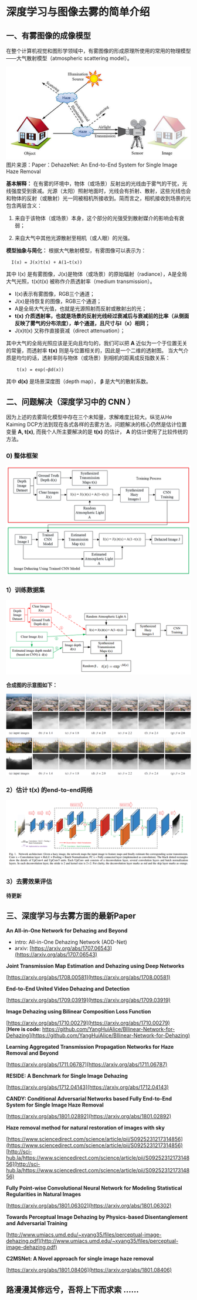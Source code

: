 # 深度学习与图像去雾的简单介绍

## 一、有雾图像的成像模型
在整个计算机视觉和图形学领域中，有雾图像的形成原理所使用的常用的物理模型——大气散射模型（atmospheric scattering model）。

![](images/haze_model.png)  
图片来源：Paper：DehazeNet: An End-to-End System for Single Image Haze Removal

**基本解释：** 在有雾的环境中，物体（或场景）反射出的光线由于雾气的干扰，光线强度受到衰减。光源（太阳）照射地面时，光线会有折射、散射，这些光线也会和物体的反射（或散射）光一同被相机所接收到。简而言之，相机接收到场景的光包含两层含义：

1. 来自于该物体（或场景）本身，这个部分的光强受到散射媒介的影响会有衰弱；

2. 来自大气中其他光源散射至相机（或人眼）的光强。


**模型抽象与简化：**
根据大气散射模型，有雾图像可以表示为：

      I(x) = J(x)t(x) + A(1−t(x))

其中 I(x) 是有雾图像，J(x)是物体（或场景）的原始辐射（radiance），A是全局大气光照，t(x)t(x) 被称作介质透射率（medium transmission）。

* I(x)表示有雾图像，RGB三个通道；
* J(x)是待恢复的图像，RGB三个通道；
* A是全局大气光值，也就是光源照射而反射或散射出的光；
* **t(x) 介质透射率，也就是场景的反射光线经过衰减后与衰减前的比率（从侧面反映了雾气的分布浓度），单个通道，且尺寸与I（x）相同；**
* J(x)t(x) 又称作直接衰减（direct attenuation）；

其中大气的全局光照应该是无向且均匀的，我们可以把 **A** 近似为一个于位置无关的常量，而透射率 **t(x)** 则是与位置相关的，因此是一个二维的透射图。
当大气介质是均匀的话，透射率则与物体（或场景）到相机的距离成反指数关系： 
 
        t(x) = exp(−βd(x))

其中 **d(x)** 是场景深度图（depth map）， **β** 是大气的散射系数。

## 二、问题解决（深度学习中的 CNN ）
因为上述的去雾简化模型中存在三个未知量，求解难度比较大。纵览从He Kaiming DCP方法到现在各式各样的去雾方法，问题解决的核心仍然是估计位置变量 **A, t(x)**, 而我个人所主要解决的是 **t(x)** 的估计， **A** 的估计使用了比较传统的方法。
### 0) 整体框架
![](images/architecture.png)
### 1）训练数据集
![](images/datasets.png)

**合成图的示意图如下：**

![](images/samples.png)
### 2）估计 t(x) 的end-to-end网络

![](images/network_architecture.png)

### 3）去雾效果评估
**待更新**

## 三、深度学习与去雾方面的最新Paper

**An All-in-One Network for Dehazing and Beyond**

- intro: All-in-One Dehazing Network (AOD-Net)
- arxiv: [https://arxiv.org/abs/1707.06543](https://arxiv.org/abs/1707.06543)

**Joint Transmission Map Estimation and Dehazing using Deep Networks**

[https://arxiv.org/abs/1708.00581](https://arxiv.org/abs/1708.00581)

**End-to-End United Video Dehazing and Detection**

[https://arxiv.org/abs/1709.03919](https://arxiv.org/abs/1709.03919)

**Image Dehazing using Bilinear Composition Loss Function**

[https://arxiv.org/abs/1710.00279](https://arxiv.org/abs/1710.00279)  
[**Here is code:** https://github.com/YangHuiAlice/BIlinear-Network-for-Dehazing](https://github.com/YangHuiAlice/BIlinear-Network-for-Dehazing)

**Learning Aggregated Transmission Propagation Networks for Haze Removal and Beyond**

[https://arxiv.org/abs/1711.06787](https://arxiv.org/abs/1711.06787)

**RESIDE: A Benchmark for Single Image Dehazing**

[https://arxiv.org/abs/1712.04143](https://arxiv.org/abs/1712.04143)

**CANDY: Conditional Adversarial Networks based Fully End-to-End System for Single Image Haze Removal**  

[https://arxiv.org/abs/1801.02892](https://arxiv.org/abs/1801.02892)


**Haze removal method for natural restoration of images with sky**

[https://www.sciencedirect.com/science/article/pii/S0925231217314856](https://www.sciencedirect.com/science/article/pii/S0925231217314856)   
[http://sci-hub.la/https://www.sciencedirect.com/science/article/pii/S0925231217314856](http://sci-hub.la/https://www.sciencedirect.com/science/article/pii/S0925231217314856)

**Fully Point-wise Convolutional Neural Network for Modeling Statistical Regularities in Natural Images**

[https://arxiv.org/abs/1801.06302](https://arxiv.org/abs/1801.06302)

**Towards Perceptual Image Dehazing by Physics-based Disentanglement and Adversarial Training**

[http://www.umiacs.umd.edu/~xyang35/files/perceptual-image-dehazing.pdf](http://www.umiacs.umd.edu/~xyang35/files/perceptual-image-dehazing.pdf)

**C2MSNet: A Novel approach for single image haze removal**

[https://arxiv.org/abs/1801.08406](https://arxiv.org/abs/1801.08406)

## 路漫漫其修远兮，吾将上下而求索 ......
